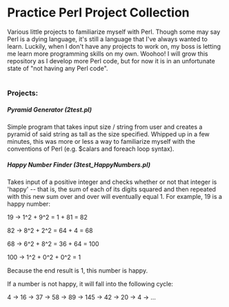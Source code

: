 # Practice Perl Project Collection
Various little projects to familiarize myself with Perl. 
Though some may say Perl is a dying language, it's still a language that I've always wanted to learn.
Luckily, when I don't have any projects to work on, my boss is letting me learn more programming skills on my own. Woohoo!
I will grow this repository as I develop more Perl code, but for now it is in an unfortunate state of "not having any Perl code".

#

<h3>Projects:</h3>
<h5>Pyramid Generator (2test.pl)</h5>
Simple program that takes input size / string from user and creates a pyramid of said string as tall as the size specified.
Whipped up in a few minutes, this was more or less a way to familiarize myself with the conventions of Perl (e.g. $calars and foreach loop syntax).

<h5>Happy Number Finder (3test_HappyNumbers.pl)</h5>
Takes input of a positive integer and checks whether or not that integer is 'happy' -- that is, the sum of each of its digits squared and then repeated with this new sum over and over will eventually equal 1.
For example, 19 is a happy number:

19 -> 1^2 + 9^2 = 1 + 81 = 82

82 -> 8^2 + 2^2 = 64 + 4 = 68

68 -> 6^2 + 8^2 = 36 + 64 = 100

100 -> 1^2 + 0^2 + 0^2 = 1

Because the end result is 1, this number is happy.

If a number is not happy, it will fall into the following cycle:

4 -> 16 -> 37 -> 58 -> 89 -> 145 -> 42 -> 20 -> 4 -> ...

